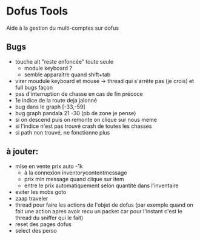 # Dofus Tools

Aide à la gestion du multi-comptes sur dofus

## Bugs
- touche alt "reste enfoncée" toute seule
    - module keyboard ? 
    - semble apparaître quand shift+tab
- virer moudule keyboard et mouse -> thread qui s'arrête pas (je crois) et full bugs façon
- pas d'interruption de chasse en cas de fin précoce
- 1e indice de la route deja jalonné  
- bug dans le graph [-33,-59]
- bug graph pandala 21 -30 (pb de zone je pense)
- si on descend puis on remonte on clique sur nous meme
- si l'indice n'est pas trouvé crash de toutes les chasses
- si path non trouvé, ne fonctionne plus

## à jouter:
- mise en vente prix auto -1k
    - à la connexion inventorycontentmessage
    - prix min message quand clique sur item
    - entre le prix automatiquement selon quantité dans l'inventaire 
- eviter les mobs goto 
- zaap traveler
- thread pour faire les actions de l'objet de dofus (par exemple quand on fait une action apres avoir recu un packet car pour l'instant c'est le thread du sniffer qui le fait)
- reset des pages dofus
- select des perso 
